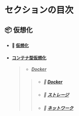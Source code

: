# セクションの目次

## 📦 仮想化

* #### 📖 [︎仮想化](https://hiroki-it.github.io/tech-notebook-mkdocs/virtualization/virtualization.html)
* #### <u>コンテナ型仮想化</u>
  > * ##### <u>Docker</u>
  > > * ##### 📖 [︎Docker](https://hiroki-it.github.io/tech-notebook-mkdocs/virtualization/virtualization_container_docker.html)
  > > * ##### 📖 [ストレージ](https://hiroki-it.github.io/tech-notebook-mkdocs/virtualization/virtualization_container_docker_storage.html)
  > > * ##### 📖 [ネットワーク](https://hiroki-it.github.io/tech-notebook-mkdocs/virtualization/virtualization_container_docker_network.html)

<br>
